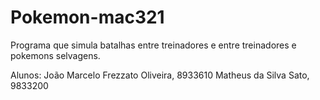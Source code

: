 # Pokemon-mac321
Programa que simula batalhas entre treinadores e entre treinadores e pokemons selvagens. 

Alunos: 
João Marcelo Frezzato Oliveira, 8933610
Matheus da Silva Sato, 9833200
